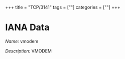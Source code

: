 +++
title = "TCP/3141"
tags = [""]
categories = [""]
+++

# IANA Data

_Name:_ vmodem

_Description:_ VMODEM

